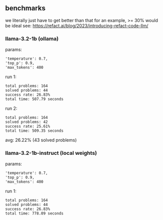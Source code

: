 ## benchmarks
we literally just have to get better than that for an example, >= 30% would be ideal see:
https://refact.ai/blog/2023/introducing-refact-code-llm/

### llama-3.2-1b (ollama)
params:
```
'temperature': 0.7,
'top_p': 0.9,
'max_tokens': 400
```

run 1:
```
total problems: 164
solved problems: 44
success rate: 26.83%
total time: 507.79 seconds
```

run 2:
```
total problems: 164
solved problems: 42
success rate: 25.61%
total time: 509.35 seconds
```

avg: 26.22% (43 solved problems)

### llama-3.2-1b-instruct (local weights)
params:
```
'temperature': 0.7,
'top_p': 0.9,
'max_tokens': 400
```

run 1:
```
total problems: 164
solved problems: 44
success rate: 26.83%
total time: 778.09 seconds
```

